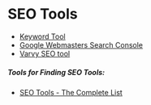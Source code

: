 # SEO Tools

* [Keyword Tool](http://keywordtool.io/)
* [Google Webmasters Search Console](https://www.google.com/webmasters/)
* [Varvy SEO tool](https://varvy.com/tools/)

##### Tools for Finding SEO Tools:

* [SEO Tools - The Complete List](http://backlinko.com/seo-tools)


































 






